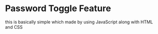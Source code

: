 <h1>Password Toggle Feature</h1>
<p>this is basically simple which made by using JavaScript along with HTML and CSS</p>
